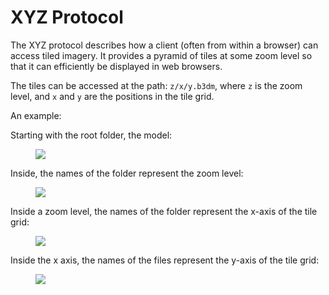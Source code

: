 # XYZ Protocol

The XYZ protocol describes how a client (often from within a browser) can access tiled imagery. It provides a pyramid of tiles at some zoom level so that it can efficiently be displayed in web browsers.

The tiles can be accessed at the path: `z/x/y.b3dm`, where `z` is the zoom level, and `x` and `y` are the positions in the tile grid.

An example:

Starting with the root folder, the model:

<figure>
    <img src="./assets/examples/xyz-protocol/model.png">
</figure>

Inside, the names of the folder represent the zoom level:

<figure>
    <img src="./assets/examples/xyz-protocol/z-zoom_level.png">
</figure>

Inside a zoom level, the names of the folder represent the x-axis of the tile grid:

<figure>
    <img src="./assets/examples/xyz-protocol/x-axis.png">
</figure>

Inside the x axis, the names of the files represent the y-axis of the tile grid:

<figure>
    <img src="./assets/examples/xyz-protocol/y-axis.png">
</figure>